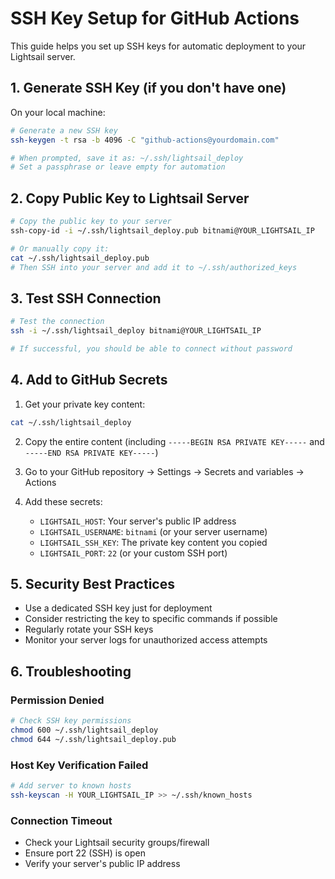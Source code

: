 # SSH Key Setup for GitHub Actions

This guide helps you set up SSH keys for automatic deployment to your Lightsail server.

## 1. Generate SSH Key (if you don't have one)

On your local machine:

```bash
# Generate a new SSH key
ssh-keygen -t rsa -b 4096 -C "github-actions@yourdomain.com"

# When prompted, save it as: ~/.ssh/lightsail_deploy
# Set a passphrase or leave empty for automation
```

## 2. Copy Public Key to Lightsail Server

```bash
# Copy the public key to your server
ssh-copy-id -i ~/.ssh/lightsail_deploy.pub bitnami@YOUR_LIGHTSAIL_IP

# Or manually copy it:
cat ~/.ssh/lightsail_deploy.pub
# Then SSH into your server and add it to ~/.ssh/authorized_keys
```

## 3. Test SSH Connection

```bash
# Test the connection
ssh -i ~/.ssh/lightsail_deploy bitnami@YOUR_LIGHTSAIL_IP

# If successful, you should be able to connect without password
```

## 4. Add to GitHub Secrets

1. Get your private key content:
```bash
cat ~/.ssh/lightsail_deploy
```

2. Copy the entire content (including `-----BEGIN RSA PRIVATE KEY-----` and `-----END RSA PRIVATE KEY-----`)

3. Go to your GitHub repository → Settings → Secrets and variables → Actions

4. Add these secrets:
   - `LIGHTSAIL_HOST`: Your server's public IP address
   - `LIGHTSAIL_USERNAME`: `bitnami` (or your server username)
   - `LIGHTSAIL_SSH_KEY`: The private key content you copied
   - `LIGHTSAIL_PORT`: `22` (or your custom SSH port)

## 5. Security Best Practices

- Use a dedicated SSH key just for deployment
- Consider restricting the key to specific commands if possible
- Regularly rotate your SSH keys
- Monitor your server logs for unauthorized access attempts

## 6. Troubleshooting

### Permission Denied
```bash
# Check SSH key permissions
chmod 600 ~/.ssh/lightsail_deploy
chmod 644 ~/.ssh/lightsail_deploy.pub
```

### Host Key Verification Failed
```bash
# Add server to known hosts
ssh-keyscan -H YOUR_LIGHTSAIL_IP >> ~/.ssh/known_hosts
```

### Connection Timeout
- Check your Lightsail security groups/firewall
- Ensure port 22 (SSH) is open
- Verify your server's public IP address
